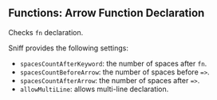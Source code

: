 ## Functions: Arrow Function Declaration

Checks `fn` declaration.

Sniff provides the following settings:

*   `spacesCountAfterKeyword`: the number of spaces after `fn`.
*   `spacesCountBeforeArrow`: the number of spaces before `=>`.
*   `spacesCountAfterArrow`: the number of spaces after `=>`.
*   `allowMultiLine`: allows multi-line declaration.
